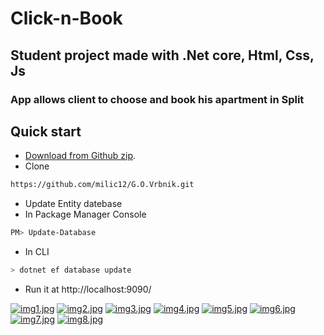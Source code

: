 # Click-n-Book

## Student project made with .Net core, Html, Css, Js
### App allows client to choose and book his apartment in Split

## Quick start

- [Download from Github zip](https://github.com//milic12/Click-n-Book/archive/master.zip).
- Clone
```bash
https://github.com/milic12/G.O.Vrbnik.git
```
- Update Entity datebase
- In Package Manager Console
```bash
PM> Update-Database 
```
- In CLI
```bash
> dotnet ef database update 
```
- Run it at http://localhost:9090/


[![img1.jpg](https://i.postimg.cc/QdrzWKMD/img1.jpg)](https://postimg.cc/w702CvJ4)
[![img2.jpg](https://i.postimg.cc/nzMStv34/img2.jpg)](https://postimg.cc/dkPj2TP3)
[![img3.jpg](https://i.postimg.cc/gJ5Scn7f/img3.jpg)](https://postimg.cc/sQY9wDsc)
[![img4.jpg](https://i.postimg.cc/JhrdpwJd/img4.jpg)](https://postimg.cc/gx7D0Tgv)
[![img5.jpg](https://i.postimg.cc/BZkk4V9X/img5.jpg)](https://postimg.cc/WtmX7S4v)
[![img6.jpg](https://i.postimg.cc/dtCX1jwn/img6.jpg)](https://postimg.cc/MvWt3Rcj)
[![img7.jpg](https://i.postimg.cc/QMfYP6JN/img7.jpg)](https://postimg.cc/gw6KLH71)
[![img8.jpg](https://i.postimg.cc/MpbF0ZcQ/img8.jpg)](https://postimg.cc/w1M2gpQq)
